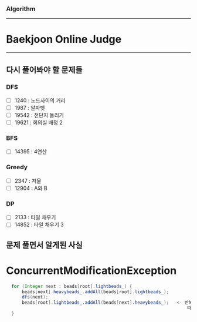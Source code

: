 ### Algorithm
<hr>

# Baekjoon Online Judge
<hr>

## 다시 풀어봐야 할 문제들

### DFS
- [ ] 1240 : 노드사이의 거리
- [ ] 1987 : 알파벳
- [ ] 19542 : 전단지 돌리기
- [ ] 19621 : 회의실 배정 2

### BFS
- [ ] 14395 : 4연산

### Greedy
- [ ] 2347 : 저울 
- [ ] 12904 : A와 B

### DP
- [ ] 2133 : 타일 채우기
- [ ] 14852 : 타일 채우기 3

## 문제 풀면서 알게된 사실
 # ConcurrentModificationException
 
```java
  for (Integer next : beads[root].lightbeads_) {
      beads[next].heavybeads_.addAll(beads[root].lightbeads_);
      dfs(next);
      beads[root].lightbeads_.addAll(beads[next].heavybeads_);   <- 반복문의 기준인 beads[root].lightbeads_의 원소가 바뀌게 된다.
                                                                     따라서, Enhanced for 문의 반복 횟수가 계속 바뀌게 되므로 ConcurrentModificationException이 발생한다.
  }                                                                     
```

